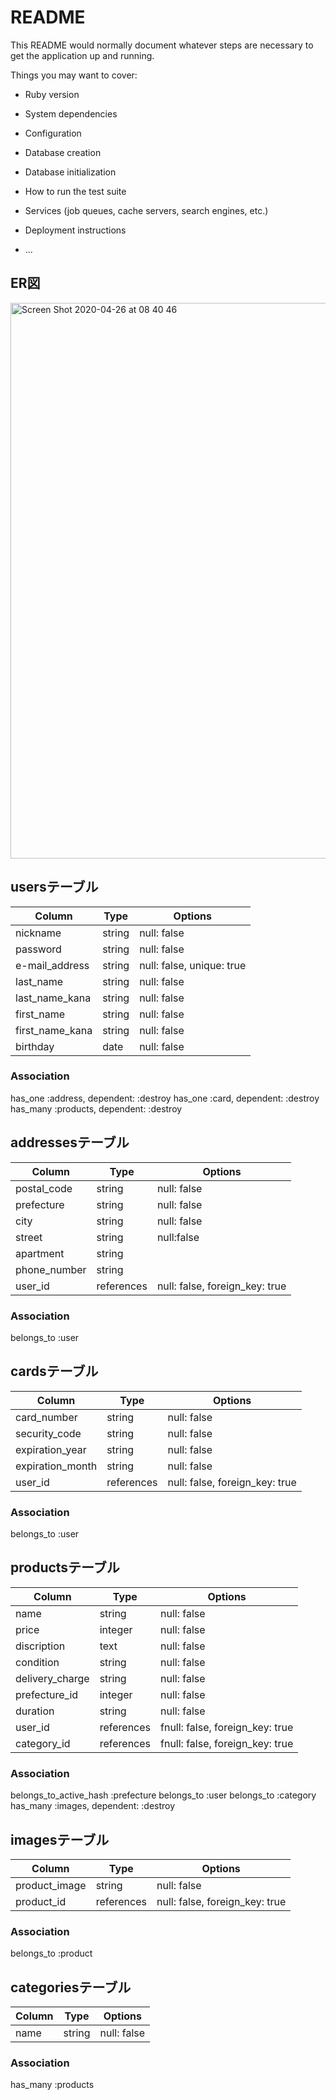 # README

This README would normally document whatever steps are necessary to get the
application up and running.

Things you may want to cover:

* Ruby version

* System dependencies

* Configuration

* Database creation

* Database initialization

* How to run the test suite

* Services (job queues, cache servers, search engines, etc.)

* Deployment instructions

* ...

## ER図
<img width="889" alt="Screen Shot 2020-04-26 at 08 40 46" src="https://user-images.githubusercontent.com/62594253/80293369-b2ef6180-8799-11ea-87b5-88e8984fe0b0.png">

## usersテーブル
|Column|Type|Options|
|------|----|-------|
|nickname|string|null: false|
|password|string|null: false|
|e-mail_address|string|null: false, unique: true|
|last_name|string|null: false|
|last_name_kana|string|null: false|
|first_name|string|null: false|
|first_name_kana|string|null: false|
|birthday|date|null: false|
### Association
has_one :address, dependent: :destroy
has_one :card, dependent: :destroy
has_many :products, dependent: :destroy


## addressesテーブル
|Column|Type|Options|
|------|----|-------|
|postal_code|string|null: false|
|prefecture|string|null: false|
|city|string|null: false|
|street|string|null:false|
|apartment|string||
|phone_number|string||
|user_id|references|null: false, foreign_key: true|
### Association
belongs_to :user

## cardsテーブル
|Column|Type|Options|
|------|----|-------|
|card_number|string|null: false|
|security_code|string|null: false|
|expiration_year|string|null: false|
|expiration_month|string|null: false|
|user_id|references|null: false, foreign_key: true|
### Association
belongs_to :user

## productsテーブル
|Column|Type|Options|
|------|----|-------|
|name|string|null: false|
|price|integer|null: false|
|discription|text|null: false|
|condition|string|null: false|
|delivery_charge|string|null: false|
|prefecture_id|integer|null: false|
|duration|string|null: false|
|user_id|references|fnull: false, foreign_key: true|
|category_id|references|fnull: false, foreign_key: true|
### Association
belongs_to_active_hash :prefecture
belongs_to :user
belongs_to :category
has_many :images, dependent: :destroy

## imagesテーブル
|Column|Type|Options|
|------|----|-------|
|product_image|string|null: false|
|product_id|references|null: false, foreign_key: true|
### Association
belongs_to :product

## categoriesテーブル
|Column|Type|Options|
|------|----|-------|
|name|string|null: false|
### Association
has_many :products
